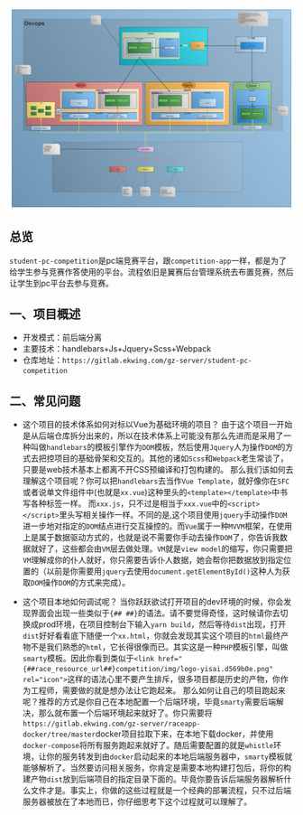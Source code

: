 ![img](../../../pic/Web开发流程图.png)
## 总览
`student-pc-competition`是pc端竞赛平台，跟`competition-app`一样，都是为了给学生参与竞赛作答使用的平台。流程依旧是翼赛后台管理系统去布置竞赛，然后让学生到pc平台去参与竞赛。
## 一、项目概述

- 开发模式：前后端分离
- 主要技术：handlebars+Js+Jquery+Scss+Webpack
- 仓库地址：`https://gitlab.ekwing.com/gz-server/student-pc-competition`


## 二、常见问题

- 这个项目的技术体系如何对标以Vue为基础环境的项目？
  由于这个项目一开始是从后端仓库拆分出来的，所以在技术体系上可能没有那么先进而是采用了一种叫做`handlebars`的模板引擎作为`DOM`模板，然后使用`Jquery`人为操作`DOM`的方式去把控项目的基础骨架和交互的。其他的诸如`Scss`和`Webpack`老生常谈了，只要是web技术基本上都离不开CSS预编译和打包构建的。
  那么我们该如何去理解这个项目呢？你可以把`handlebars`去当作`Vue Template`，就好像你在`SFC`或者说单文件组件中(也就是`xx.vue`)这种里头的`<template></template>`中书写各种标签一样。
  而`xxx.js`，只不过是相当于`xxx.vue`中的`<script></script>`里头写相关操作一样。不同的是,这个项目使用`jquery`手动操作`DOM`进一步地对指定的`DOM`结点进行交互操控的。而`Vue`属于一种`MVVM`框架，在使用上是属于数据驱动方式的，也就是说不需要你手动去操作`DOM`了，你告诉我数据就好了，这些都会由`VM`层去做处理。`VM`就是`view model`的缩写，你只需要把`VM`理解成你的仆人就好，你只需要告诉仆人数据，她会帮你把数据放到指定位置的（以前是你需要用`jquery`去使用`document.getElementById()`这种人为获取`DOM`操作`DOM`的方式来完成）。

- 这个项目本地如何调试呢？
  当你跃跃欲试打开项目的dev环境的时候，你会发现界面会出现一些类似于`{## ##}`的语法。请不要觉得奇怪，这时候请你去切换成prod环境，在项目控制台下输入`yarn build`，然后等待`dist`出现，打开`dist`好好看看底下随便一个`xx.html`，你就会发现其实这个项目的`html`最终产物不是我们熟悉的`html`，它长得很像而已。其实这是一种`PHP`模板引擎，叫做`smarty`模板。因此你看到类似于`<link href="{##race_resource_url##}competition/img/logo-yisai.d569b0e.png" rel="icon">`这样的语法心里不要产生排斥，很多项目都是历史的产物，你作为工程师，需要做的就是想办法让它跑起来。
  那么如何让自己的项目跑起来呢？推荐的方式是你自己在本地配置一个后端环境，毕竟`smarty`需要后端解决，那么就布置一个后端环境起来就好了。你只需要将`https://gitlab.ekwing.com/gz-server/raceapp-docker/tree/master`docker项目拉取下来，在本地下载docker，并使用`docker-compose`将所有服务跑起来就好了。随后需要配置的就是`whistle`环境，让你的服务转发到由`docker`启动起来的本地后端服务器中，`smarty`模板就能够解析了。当然要访问相关服务，你肯定是需要本地构建打包后，将你的构建产物`dist`放到后端项目的指定目录下面的。毕竟你要告诉后端服务器解析什么文件才是。事实上，你做的这些过程就是一个经典的部署流程，只不过后端服务器被放在了本地而已，你仔细思考下这个过程就可以理解了。